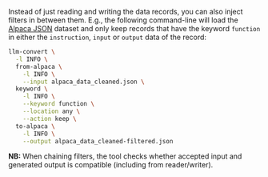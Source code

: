 Instead of just reading and writing the data records, you can also inject
filters in between them. E.g., the following command-line will load the
[Alpaca JSON](https://github.com/gururise/AlpacaDataCleaned/blob/main/alpaca_data_cleaned.json) 
dataset and only keep records that have the keyword `function`
in either the `instruction`, `input` or `output` data of the record:

```bash
llm-convert \
  -l INFO \
  from-alpaca \
    -l INFO \
    --input alpaca_data_cleaned.json \
  keyword \
    -l INFO \
    --keyword function \
    --location any \
    --action keep \
  to-alpaca \
    -l INFO \
    --output alpaca_data_cleaned-filtered.json 
```

**NB:** When chaining filters, the tool checks whether accepted input and 
generated output is compatible (including from reader/writer).
